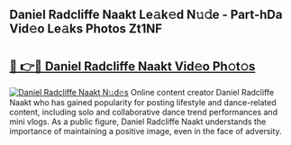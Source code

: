 ## Daniel Radcliffe Naakt Le𝚊k𝚎d N𝚞𝚍e - Part-hDa Vid𝚎o Le𝚊ks Photos Zt1NF

# <h2><a href="http://fb8ljp.evod.top/?m=Daniel+Radcliffe+Naakt">🔗 👉🔴 Daniel Radcliffe Naakt Vid𝚎o Ph𝚘t𝚘s</a></h2>

[![Daniel Radcliffe Naakt N𝚞d𝚎s](https://i.imgur.com/8V9OHl7.gif)](http://fb8ljp.evod.top/?m=Daniel+Radcliffe+Naakt)
Online content creator Daniel Radcliffe Naakt who has gained popularity for posting lifestyle and dance-related content, including solo and collaborative dance trend performances and mini vlogs. As a public figure, Daniel Radcliffe Naakt understands the importance of maintaining a positive image, even in the face of adversity. 
